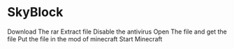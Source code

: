 # SkyBlock
Download The rar
Extract file
Disable the antivirus
Open The file and get the file 
Put the file in the mod of minecraft
Start Minecraft
